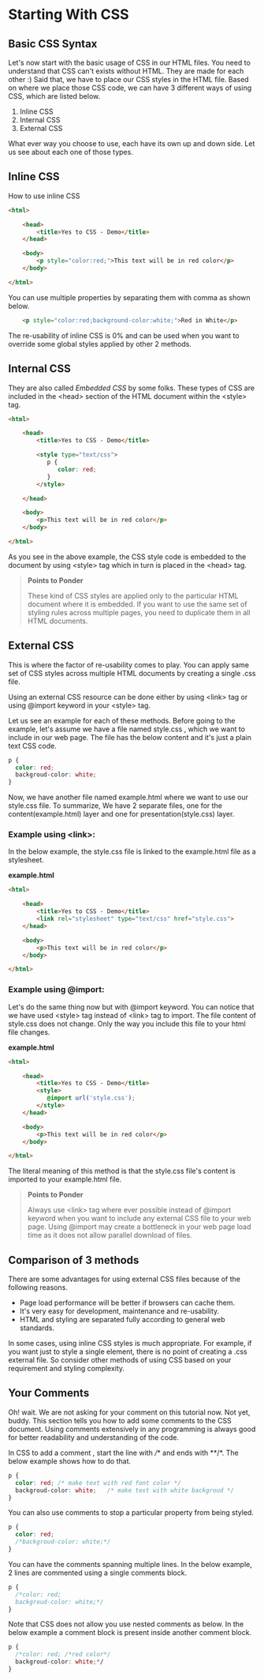 Starting With CSS
=================

Basic CSS Syntax
----------------
Let's now start with the basic usage of CSS in our HTML files. You need to understand that CSS can't exists without HTML. They are made for each other :) Said that, we have to place our CSS styles in the HTML file. Based on where we place those CSS code, we can have 3 different ways of using CSS, which are listed below.

 1. Inline CSS 
 2. Internal CSS 
 3. External CSS

What ever way you choose to use, each have its own up and down side. Let us see about each one of those types.

Inline CSS
-------------
How to use inline CSS

```html
<html>

    <head>
        <title>Yes to CSS - Demo</title>
    </head>

    <body>
        <p style="color:red;">This text will be in red color</p>
    </body>

</html>
```
You can use multiple properties by separating them with comma as shown below.

```html
    <p style="color:red;background-color:white;">Red in White</p>
```

The re-usability of inline CSS is 0% and can be used when you want to override some global styles applied by other 2 methods.

Internal CSS
-------------
They are also called *Embedded CSS* by some folks. These types of CSS are included in the &lt;head&gt; section of the HTML document within the &lt;style&gt; tag.

```html
<html>

    <head>
        <title>Yes to CSS - Demo</title>

        <style type="text/css">
           p {
              color: red;
           }
        </style>

    </head>

    <body>
        <p>This text will be in red color</p>
    </body>

</html>
```

As you see in the above example, the CSS style code is embedded to the document by using &lt;style&gt; tag which in turn is placed in the &lt;head&gt; tag.

> **Points to Ponder** 
>
> These kind of CSS styles are applied only to the particular HTML document where it is embedded. If you want to use the same set of styling rules across multiple pages, you need to duplicate them in all HTML documents.

External CSS
-------------
This is where the factor of re-usability comes to play. You can apply same set of CSS styles across multiple HTML documents by creating a single .css file. 

Using an external CSS resource can be done either by using &lt;link&gt; tag or using @import keyword in your &lt;style&gt; tag.

Let us see an example for each of these methods. Before going to the example, let's assume we have a file named style.css , which we want to include in our web page. The file has the below content and it's just a plain text CSS code.

```css
p {
  color: red;
  backgroud-color: white;
}
```

Now, we have another file named example.html where we want to use our style.css file. To summarize, We have 2 separate files, one for the content(example.html) layer and one for presentation(style.css) layer.

### Example using &lt;link&gt;: ###

In the below example, the style.css file is linked to the example.html file as a stylesheet. 

**example.html**
```html 
<html>

    <head>
        <title>Yes to CSS - Demo</title>
        <link rel="stylesheet" type="text/css" href="style.css">
    </head>

    <body>
        <p>This text will be in red color</p>
    </body>

</html>
```

### Example using @import: ###

Let's do the same thing now but with @import keyword. You can notice that we have used &lt;style&gt; tag instead of &lt;link&gt; tag to import. The file content of style.css does not change. Only the way you include this file to your html file changes.

**example.html**
```html 
<html>

    <head>
        <title>Yes to CSS - Demo</title>
        <style>
           @import url('style.css');
        </style>
    </head>

    <body>
        <p>This text will be in red color</p>
    </body>

</html>
```

The literal meaning of this method is that the style.css file's content is imported to your example.html file.

> **Points to Ponder** 
>
> Always use &lt;link&gt; tag where ever possible instead of @import keyword when you want to include any external CSS file to your web page. Using @import may create a bottleneck in your web page load time as it does not allow parallel download of files.

Comparison of 3 methods
-----------------------
There are some advantages for using external CSS files because of the following reasons.

 - Page load performance will be better if browsers can cache them.
 - It's very easy for development, maintenance and re-usability. 
 - HTML and styling are separated fully according to general web standards.

In some cases, using inline CSS styles is much appropriate. For example, if you want just to style a single element, there is no point of creating a .css external file. So consider other methods of using CSS based on your requirement and styling complexity. 

Your Comments
-------------
Oh! wait. We are not asking for your comment on this tutorial now. Not yet, buddy. This section tells you how to add some comments to the CSS document. Using comments extensively in any programming is always good for better readability and understanding of the code.

In CSS to add a comment , start the line with */** and ends with **/*. The below example shows how to do that.

```css
p {
  color: red; /* make text with red font color */
  backgroud-color: white;   /* make text with white backgroud */
}
```
You can also use comments to stop a particular property from being styled.

```css
p {
  color: red;
  /*backgroud-color: white;*/
}
```

You can have the comments spanning multiple lines. In the below example, 2 lines are commented using a single comments block.

```css
p {
  /*color: red;
  backgroud-color: white;*/
}
```

Note that CSS does not allow you use nested comments as below. In the below example a comment block is present inside another comment block.

```css
p {
  /*color: red; /*red color*/
  backgroud-color: white;*/
}
```
